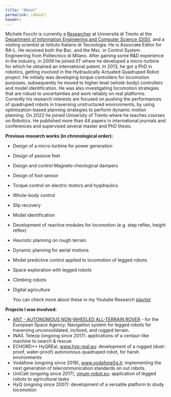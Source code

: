 ```yaml
---
title: "About"
permalink: /about/
header:
---
```


Michele Focchi is currently a [Researcher](https://webapps.unitn.it/du/it/Persona/PER0221571/Didattica)  at Università di Trento at the [Department of Information Engineering and Computer Science (DISI)](https://www.disi.unitn.it/it), and a visiting scientist at Istituto Italiano di Tecnologia. He is Associate Editor for RA-L. He received both the Bsc. and the Msc. in Control System Engineering from Politecnico di Milano. After gaining some R&D experience in the industry, in 2009 he joined IIT where he developed a micro-turbine for which he obtained an international patent. In 2013, he got a PhD  in robotics, getting involved in the Hydraulically Actuated Quadruped Robot project. He initially was developing torque controllers for locomotion purposes, subsequently he moved to higher level (whole-body) controllers and model identification. 
He was also investigating locomotion strategies that are robust to uncertainties and work reliably on real platforms. Currently his research interests are focused on pushing the performances of quadruped robots in traversing unstructured environments, by using optimization-based planning strategies to perform dynamic motion planning. On 2022 he joined University of Trento where he teaches courses on Robotics. He published more than 44 papers in international journals and conferences and supervised several master and PhD thesis.

**Previous research works (in chronological order):**

- Design of a micro-turbine for power generation

- Design of passive feet

- Design and control Magneto-rheological dampers

- Design of foot sensor

- Torque control on electric motors and hyqdraulics

- Whole-body control 

- Slip recovery

- Model identification

- Development of reactive modules for locomotion (e.g. step reflex, height reflex)

- Heuristic planning on rough terrain

- Dynamic planning for aerial motions

- Model predictive control applied to locomotion of legged robots

- Space exploration with legged robots 

- Climbing robots

- Digital agriculture 

  You can check more about these in my Youtube Research [playlist](https://youtu.be/EDFLRiDWsjw?feature=shared)

**Projects I was involved:**

- [ANT - AUTONOMOUS NON-WHEELED ALL-TERRAIN ROVER](https://www.dfki.de/en/web/research/projects-and-publications/projects-overview/project/ant/) - for the European Space Agency: Navigation system for legged robots for traversing unconsolidated, inclined, and rugged terrain. 
- INAIL Teleop (ongoing since 2017): applications of a centaur-like machine  to search & rescue
- ECHORD++ HyQREal,  www.hyq-real.eu: development of a rugged (dust-proof, water-proof) autonomous quadruped robot, for harsh environments
- Vodafone  (ongoing since 2018), www.vodafone5g.it: implementing the next generation of telecommunication standards on out robots. 
- UniCatt  (ongoing since 2017), [vinum-robot.eu](vinum-robot.eu): application of legged robots to agricultural tasks   
- HyQ (ongoing since 2007): development of a versatile platform to study locomotion        